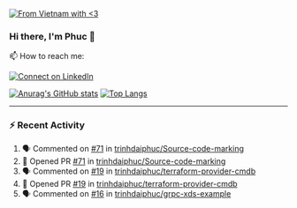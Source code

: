 [![From Vietnam with <3](https://raw.githubusercontent.com/webuild-community/badge/master/svg/love.svg)](https://webuild.community)

### Hi there, I'm Phuc 👋

📫 How to reach me:

[![Connect on LinkedIn](https://img.shields.io/badge/--linkedin?label=LinkedIn&logo=LinkedIn&style=social)](https://www.linkedin.com/in/trinh-dai-phuc/)


[![Anurag's GitHub stats](https://phuc-github-readme-stats.vercel.app/api?username=trinhdaiphuc&count_private=true&show_icons=true&theme=synthwave)](https://github.com/anuraghazra/github-readme-stats)
[![Top Langs](https://phuc-github-readme-stats.vercel.app/api/top-langs/?username=trinhdaiphuc&theme=synthwave&show_icons=true&layout=compact&langs_count=8&hide=html,css,scss,less,handlebars,ejs)](https://github.com/anuraghazra/github-readme-stats)


---

### :zap: Recent Activity

<!--START_SECTION:activity-->
1. 🗣 Commented on [#71](https://github.com/trinhdaiphuc/Source-code-marking/pull/71#issuecomment-3380811415) in [trinhdaiphuc/Source-code-marking](https://github.com/trinhdaiphuc/Source-code-marking)
2. 💪 Opened PR [#71](https://github.com/trinhdaiphuc/Source-code-marking/pull/71) in [trinhdaiphuc/Source-code-marking](https://github.com/trinhdaiphuc/Source-code-marking)
3. 🗣 Commented on [#19](https://github.com/trinhdaiphuc/terraform-provider-cmdb/pull/19#issuecomment-3370432047) in [trinhdaiphuc/terraform-provider-cmdb](https://github.com/trinhdaiphuc/terraform-provider-cmdb)
4. 💪 Opened PR [#19](https://github.com/trinhdaiphuc/terraform-provider-cmdb/pull/19) in [trinhdaiphuc/terraform-provider-cmdb](https://github.com/trinhdaiphuc/terraform-provider-cmdb)
5. 🗣 Commented on [#16](https://github.com/trinhdaiphuc/grpc-xds-example/pull/16#issuecomment-3364803973) in [trinhdaiphuc/grpc-xds-example](https://github.com/trinhdaiphuc/grpc-xds-example)
<!--END_SECTION:activity-->
